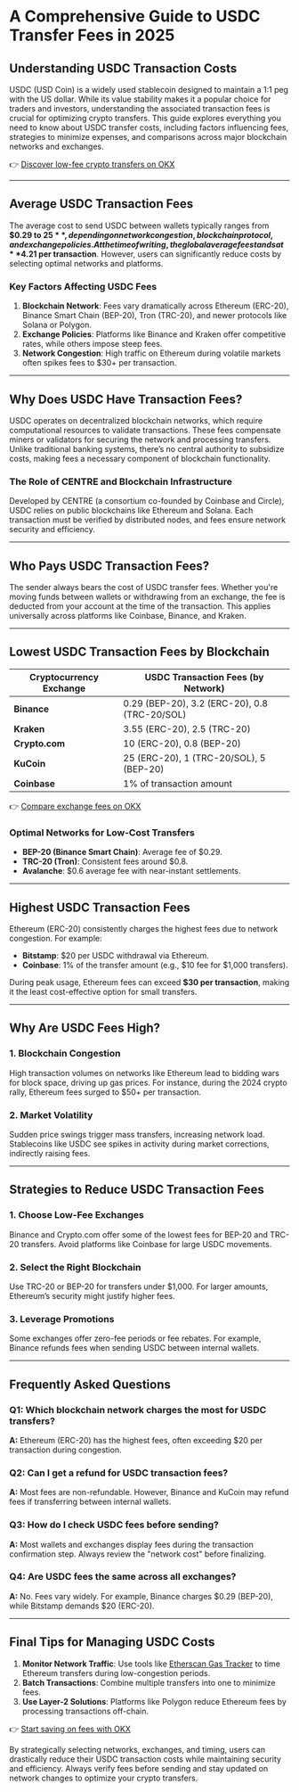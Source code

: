 # A Comprehensive Guide to USDC Transfer Fees in 2025  

## Understanding USDC Transaction Costs  

USDC (USD Coin) is a widely used stablecoin designed to maintain a 1:1 peg with the US dollar. While its value stability makes it a popular choice for traders and investors, understanding the associated transaction fees is crucial for optimizing crypto transfers. This guide explores everything you need to know about USDC transfer costs, including factors influencing fees, strategies to minimize expenses, and comparisons across major blockchain networks and exchanges.  

👉 [Discover low-fee crypto transfers on OKX](https://bit.ly/okx-bonus)  

---

## Average USDC Transaction Fees  

The average cost to send USDC between wallets typically ranges from **$0.29 to $25**, depending on network congestion, blockchain protocol, and exchange policies. At the time of writing, the global average fee stands at **$4.21 per transaction**. However, users can significantly reduce costs by selecting optimal networks and platforms.  

### Key Factors Affecting USDC Fees  
1. **Blockchain Network**: Fees vary dramatically across Ethereum (ERC-20), Binance Smart Chain (BEP-20), Tron (TRC-20), and newer protocols like Solana or Polygon.  
2. **Exchange Policies**: Platforms like Binance and Kraken offer competitive rates, while others impose steep fees.  
3. **Network Congestion**: High traffic on Ethereum during volatile markets often spikes fees to $30+ per transaction.  

---

## Why Does USDC Have Transaction Fees?  

USDC operates on decentralized blockchain networks, which require computational resources to validate transactions. These fees compensate miners or validators for securing the network and processing transfers. Unlike traditional banking systems, there’s no central authority to subsidize costs, making fees a necessary component of blockchain functionality.  

### The Role of CENTRE and Blockchain Infrastructure  
Developed by CENTRE (a consortium co-founded by Coinbase and Circle), USDC relies on public blockchains like Ethereum and Solana. Each transaction must be verified by distributed nodes, and fees ensure network security and efficiency.  

---

## Who Pays USDC Transaction Fees?  

The sender always bears the cost of USDC transfer fees. Whether you're moving funds between wallets or withdrawing from an exchange, the fee is deducted from your account at the time of the transaction. This applies universally across platforms like Coinbase, Binance, and Kraken.  

---

## Lowest USDC Transaction Fees by Blockchain  

| **Cryptocurrency Exchange** | **USDC Transaction Fees (by Network)** |  
|-----------------------------|----------------------------------------|  
| **Binance**                 | 0.29 (BEP-20), 3.2 (ERC-20), 0.8 (TRC-20/SOL) |  
| **Kraken**                  | 3.55 (ERC-20), 2.5 (TRC-20) |  
| **Crypto.com**              | 10 (ERC-20), 0.8 (BEP-20) |  
| **KuCoin**                  | 25 (ERC-20), 1 (TRC-20/SOL), 5 (BEP-20) |  
| **Coinbase**                | 1% of transaction amount |  

👉 [Compare exchange fees on OKX](https://bit.ly/okx-bonus)  

### Optimal Networks for Low-Cost Transfers  
- **BEP-20 (Binance Smart Chain)**: Average fee of $0.29.  
- **TRC-20 (Tron)**: Consistent fees around $0.8.  
- **Avalanche**: $0.6 average fee with near-instant settlements.  

---

## Highest USDC Transaction Fees  

Ethereum (ERC-20) consistently charges the highest fees due to network congestion. For example:  
- **Bitstamp**: $20 per USDC withdrawal via Ethereum.  
- **Coinbase**: 1% of the transfer amount (e.g., $10 fee for $1,000 transfers).  

During peak usage, Ethereum fees can exceed **$30 per transaction**, making it the least cost-effective option for small transfers.  

---

## Why Are USDC Fees High?  

### 1. **Blockchain Congestion**  
High transaction volumes on networks like Ethereum lead to bidding wars for block space, driving up gas prices. For instance, during the 2024 crypto rally, Ethereum fees surged to $50+ per transaction.  

### 2. **Market Volatility**  
Sudden price swings trigger mass transfers, increasing network load. Stablecoins like USDC see spikes in activity during market corrections, indirectly raising fees.  

---

## Strategies to Reduce USDC Transaction Fees  

### 1. **Choose Low-Fee Exchanges**  
Binance and Crypto.com offer some of the lowest fees for BEP-20 and TRC-20 transfers. Avoid platforms like Coinbase for large USDC movements.  

### 2. **Select the Right Blockchain**  
Use TRC-20 or BEP-20 for transfers under $1,000. For larger amounts, Ethereum’s security might justify higher fees.  

### 3. **Leverage Promotions**  
Some exchanges offer zero-fee periods or fee rebates. For example, Binance refunds fees when sending USDC between internal wallets.  

---

## Frequently Asked Questions  

### **Q1: Which blockchain network charges the most for USDC transfers?**  
**A:** Ethereum (ERC-20) has the highest fees, often exceeding $20 per transaction during congestion.  

### **Q2: Can I get a refund for USDC transaction fees?**  
**A:** Most fees are non-refundable. However, Binance and KuCoin may refund fees if transferring between internal wallets.  

### **Q3: How do I check USDC fees before sending?**  
**A:** Most wallets and exchanges display fees during the transaction confirmation step. Always review the "network cost" before finalizing.  

### **Q4: Are USDC fees the same across all exchanges?**  
**A:** No. Fees vary widely. For example, Binance charges $0.29 (BEP-20), while Bitstamp demands $20 (ERC-20).  

---

## Final Tips for Managing USDC Costs  

1. **Monitor Network Traffic**: Use tools like [Etherscan Gas Tracker](https://etherscan.io/gastracker) to time Ethereum transfers during low-congestion periods.  
2. **Batch Transactions**: Combine multiple transfers into one to minimize fees.  
3. **Use Layer-2 Solutions**: Platforms like Polygon reduce Ethereum fees by processing transactions off-chain.  

👉 [Start saving on fees with OKX](https://bit.ly/okx-bonus)  

By strategically selecting networks, exchanges, and timing, users can drastically reduce their USDC transaction costs while maintaining security and efficiency. Always verify fees before sending and stay updated on network changes to optimize your crypto transfers.
